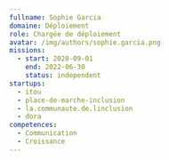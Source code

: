 ```yaml
---
fullname: Sophie Garcia
domaine: Déploiement
role: Chargée de déploiement
avatar: /img/authors/sophie.garcia.png
missions:
  - start: 2020-09-01
    end: 2022-06-30
    status: independent
startups:
  - itou
  - place-de-marche-inclusion
  - la.communaute.de.linclusion
  - dora
competences:
  - Communication
  - Croissance
---
```

